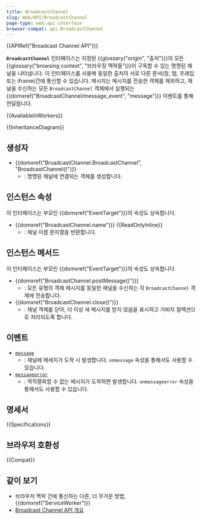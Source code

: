 ```yaml
---
title: BroadcastChannel
slug: Web/API/BroadcastChannel
page-type: web-api-interface
browser-compat: api.BroadcastChannel
---
```


{{APIRef("Broadcast Channel API")}}

**`BroadcastChannel`** 인터페이스는 지정된 {{glossary("origin", "출처")}}의 모든 {{glossary("browsing context", "브라우징 맥락들")}}이 구독할 수 있는 명명된 채널을 나타냅니다. 이 인터페이스를 사용해 동일한 출처의 서로 다른 문서(창, 탭, 프레임 또는 iframe)간에 통신할 수 있습니다. 메시지는 메시지를 전송한 객체를 제외하고, 채널을 수신하는 모든 `BroadcastChannel` 객체에서 실행되는 {{domxref("BroadcastChannel/message_event", "message")}} 이벤트를 통해 전달됩니다. 

{{AvailableInWorkers}}

{{InheritanceDiagram}}

## 생성자

- {{domxref("BroadcastChannel.BroadcastChannel", "BroadcastChannel()")}}
  - : 명명된 채널에 연결되는 객체를 생성합니다.

## 인스턴스 속성

이 인터페이스는 부모인 {{domxref("EventTarget")}}의 속성도 상속합니다.

- {{domxref("BroadcastChannel.name")}} {{ReadOnlyInline}}
  - : 채널 이름 문자열을 반환합니다.

## 인스턴스 메서드

이 인터페이스는 부모인 {{domxref("EventTarget")}}의 속성도 상속합니다.

- {{domxref("BroadcastChannel.postMessage()")}}
  - : 모든 유형의 객체 메시지를 동일한 채널을 수신하는 각 `BroadcastChannel` 객체에 전송합니다.
- {{domxref("BroadcastChannel.close()")}}
  - : 채널 객체를 닫아, 더 이상 새 메시지를 받지 않음을 표시하고 가비지 컬렉션으로 처리되도록 합니다.

## 이벤트

- [`message`](/ko/docs/Web/API/BroadcastChannel/message_event)
  - : 채널에 메세지가 도착 시 발생합니다. `onmessage` 속성을 통해서도 사용할 수 있습니다.
- [`messageerror`](/ko/docs/Web/API/BroadcastChannel/messageerror_event)
  - : 역직렬화할 수 없는 메시지가 도착하면 발생합니다. `onmessageerror` 속성을 통해서도 사용할 수 있습니다.

## 명세서

{{Specifications}}

## 브라우저 호환성

{{Compat}}

## 같이 보기

- 브라우저 맥락 간에 통신하는 다른, 더 무거운 방법, {{domxref("ServiceWorker")}}
- [Broadcast Channel API 개요](/ko/docs/Web/API/Broadcast_Channel_API)